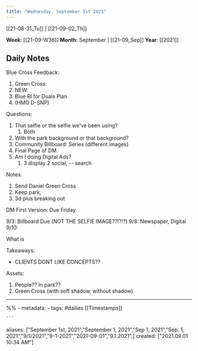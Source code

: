 ```yaml
---
title: "Wednesday, September 1st 2021"
---
```

[[21-08-31_Tu]] | [[21-09-02_Th]] 

**Week**: [[21-09-W36]]
**Month**: September | [[21-09_Sep]]
**Year**: [[2021]]

## Daily Notes
Blue Cross Feedback:
1. Green Cross: 
2. NEW:
3. Blue RI for Duals Plan
4. (HMO D-SNP)

Questions:
1. That selfie or the selfie we've been using?
	1. Both
2. With the park background or that background?
3. Community Billboard: Series (different images)
4. Final Page of DM 
5. Am I doing Digital Ads?
	1. 3 display 2 social, -- search 

Notes:
1. Send Daniel Green Cross 
2. Keep park, 
3. 3d plus breaking out 


DM First Version: Due Friday

9/3: Billboard Due (NOT THE SELFIE IMAGE??!?!?)
9/8: Newspaper, Digital
9/10: 

What is 

Takeaways:
- CLIENTS DONT LIKE CONCEPTS??

Assets:
1. People?? In park??
2. Green Cross (with soft shadow, without shadow)




----
%% - metadata:
	- tags: #dailies [[Timestamps]] 


	```
aliases: ["September 1st, 2021","September 1, 2021","Sep 1, 2021","Sep. 1, 2021","9/1/2021","9-1-2021","2021-09-01","9.1.2021",]
created: ["2021.09.01 10:34 AM"]
```
